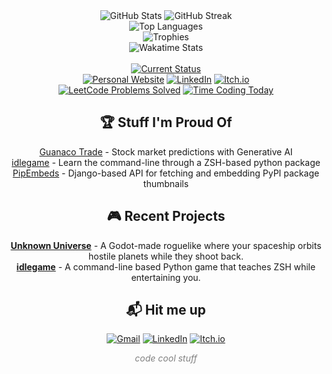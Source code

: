 <div align="center">
  
<img src="https://github-readme-stats.vercel.app/api?username=bboonstra&show_icons=true&theme=radical&hide_rank=true" alt="GitHub Stats" />
<img src="https://github-readme-streak-stats.herokuapp.com?user=bboonstra&theme=radical&card_width=195&hide_total_contributions=true&hide_longest_streak=true" alt="GitHub Streak" />
<br/>
<img src="https://github-readme-stats.vercel.app/api/top-langs/?username=bboonstra&theme=radical&card_width=500&layout=compact&langs_count=6" alt="Top Languages" />
<br/>
<img src="https://github-profile-trophy.vercel.app/?username=bboonstra&theme=radical&row=1&column=3&margin-w=84" alt="Trophies" />
<br/>
<img src="https://github-readme-stats.vercel.app/api/wakatime?username=bboonstra&theme=radical&layout=compact&api_domain=wakapi.dev&custom_title=Time%20Programming%20(Past%20Year)&langs_count=6" alt="Wakatime Stats" />
<br/><br/>
<a href="https://bboonstra.github.io/Effortless"><img src="https://img.shields.io/badge/Current%20Status-coding%20Effortless-blueviolet?style=for-the-badge&logo=coding" alt="Current Status" /></a>
<br/>
<a href="https://bboonstra.github.io/">
  <img src="https://img.shields.io/badge/-Portfolio-44BAA2?style=for-the-badge&logo=barmenia&logoColor=white" alt="Personal Website" /></a>
<a href="https://www.linkedin.com/in/ben-boonstra-38b96a262/">
  <img src="https://img.shields.io/badge/Connect-blue?style=for-the-badge&logo=linkedin&logoColor=white" alt="LinkedIn" /></a>
<a href="https://bboonstra.itch.io/">
  <img src="https://img.shields.io/badge/-My%20Games-red?style=for-the-badge&logo=itch.io&logoColor=white" alt="Itch.io" /></a>
<br/>
<a href="https://leetcode.com/u/bboonstra/"><img src="https://img.shields.io/badge/dynamic/json?style=for-the-badge&amp;logo=leetcode&amp;label=LeetCode%20Problems%20Solved&amp;query=totalSolved&amp;url=https://leetcode-stats-api.herokuapp.com/bboonstra&amp;color=darkorange" alt="LeetCode Problems Solved"></a>
<a href="https://wakatime.com/@bboonstra"><img src="https://img.shields.io/endpoint?url=https://wakapi.dev/api/compat/shields/v1/bboonstra/interval:today&amp;style=for-the-badge&amp;label=Time%20coding%20today&amp;logo=clockify&amp;logoColor=white&amp;color=seagreen" alt="Time Coding Today"></a>

## 🏆 Stuff I'm Proud Of

[Guanaco Trade](https://github.com/bboonstra/guanaco-trade) - Stock market predictions with Generative AI <br/>
[idlegame](https://github.com/bboonstra/idlegame) - Learn the command-line through a ZSH-based python package <br/>
[PipEmbeds](https://pipembeds.com) - Django-based API for fetching and embedding PyPI package thumbnails <br/>

## 🎮 Recent Projects

**[Unknown Universe](https://bboonstra.itch.io/unknown-universe)** - A Godot-made roguelike where your spaceship orbits hostile planets while they shoot back. <br/>
**[idlegame](https://github.com/bboonstra/idlegame)** - A command-line based Python game that teaches ZSH while entertaining you. <br/>

## 📬 Hit me up

[![Gmail](https://img.shields.io/badge/-Email-D14836?style=flat-square&logo=gmail&logoColor=white)](mailto:bboonstra26@gmail.com)
[![LinkedIn](https://img.shields.io/badge/-LinkedIn-0077B5?style=flat-square&logo=linkedin&logoColor=white)](https://www.linkedin.com/in/ben-boonstra-38b96a262/)
[![Itch.io](https://img.shields.io/badge/-Itch.io-FA5C5C?style=flat-square&logo=itch.io&logoColor=white)](https://bboonstra.itch.io/)

<p align="center" style="color:gray;"><i>code cool stuff</i></p>
</div>
